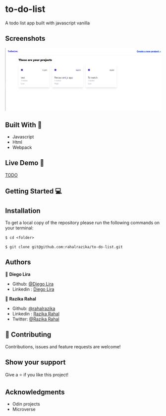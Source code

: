 # to-do-list

A todo list app built with javascript vanilla
## Screenshots
![Home Page](screenshot.png)




## Built With 🔨
- Javascript
- Html
- Webpack


## Live Demo 🚀
[TODO]()

## Getting Started 💻

## Installation

To get a local copy of the repository please run the following commands on your terminal:

```
$ cd <folder>
```

```
$ git clone git@github.com:rahalrazika/to-do-list.git
```


## Authors
👤 **Diego Lira**

- Github: [@Diego Lira](https://github.com/lirad)
- Linkedin : [Diego Lira](https://www.linkedin.com/in/diegoalira/)

👤 **Razika Rahal**

- Github: [@rahalrazika](https://github.com/rahalrazika)
- Linkedin : [Razika Rahal](https://www.linkedin.com/in/razika-rahal-85539bbb/)
- Twitter: [@Razika Rahal](https://twitter.com/RahalRazika)


## 🤝 Contributing

Contributions, issues and feature requests are welcome!

## Show your support

Give a ⭐️ if you like this project!

## Acknowledgments

-  Odin projects
-  Microverse